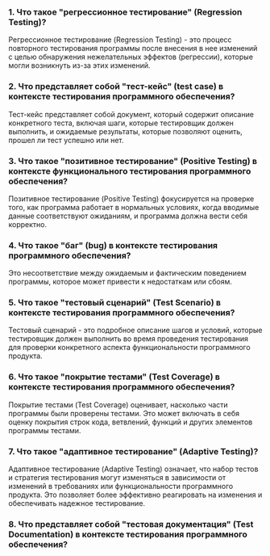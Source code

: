 ### 1. Что такое "регрессионное тестирование" (Regression Testing)? 
Регрессионное тестирование (Regression Testing) - это процесс повторного тестирования программы после внесения в нее изменений с целью обнаружения нежелательных эффектов (регрессии), которые могли возникнуть из-за этих изменений.
### 2. Что представляет собой "тест-кейс" (test case) в контексте тестирования программного обеспечения?
Тест-кейс представляет собой документ, который содержит описание конкретного теста, включая шаги, которые тестировщик должен выполнить, и ожидаемые результаты, которые позволяют оценить, прошел ли тест успешно или нет.
### 3. Что такое "позитивное тестирование" (Positive Testing) в контексте функционального тестирования программного обеспечения?
Позитивное тестирование (Positive Testing) фокусируется на проверке того, как программа работает в нормальных условиях, когда вводимые данные соответствуют ожиданиям, и программа должна вести себя корректно.
### 4. Что такое "баг" (bug) в контексте тестирования программного обеспечения?
Это несоответствие между ожидаемым и фактическим поведением программы, которое может привести к недостаткам или сбоям.
### 5. Что такое "тестовый сценарий" (Test Scenario) в контексте тестирования программного обеспечения?
Тестовый сценарий - это подробное описание шагов и условий, которые тестировщик должен выполнить во время проведения тестирования для проверки конкретного аспекта функциональности программного продукта.
### 6. Что такое "покрытие тестами" (Test Coverage) в контексте тестирования программного обеспечения?
Покрытие тестами (Test Coverage) оценивает, насколько части программы были проверены тестами. Это может включать в себя оценку покрытия строк кода, ветвлений, функций и других элементов программы тестами.
### 7. Что такое "адаптивное тестирование" (Adaptive Testing)? 
Адаптивное тестирование (Adaptive Testing) означает, что набор тестов и стратегия тестирования могут изменяться в зависимости от изменений в требованиях или функциональности программного продукта. Это позволяет более эффективно реагировать на изменения и обеспечивать надежное тестирование.
### 8. Что представляет собой "тестовая документация" (Test Documentation) в контексте тестирования программного обеспечения?
